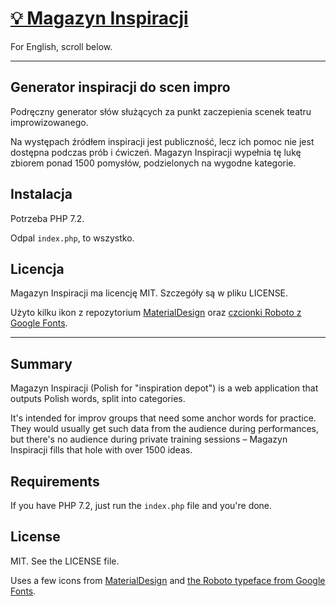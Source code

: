 # [💡 Magazyn Inspiracji](http://inspirac.je)

For English, scroll below.

---

## Generator inspiracji do scen impro

Podręczny generator słów służących za punkt zaczepienia scenek teatru improwizowanego.

Na występach źródłem inspiracji jest publiczność, lecz ich pomoc nie jest dostępna podczas prób i ćwiczeń. Magazyn Inspiracji wypełnia tę lukę zbiorem ponad 1500 pomysłów, podzielonych na wygodne kategorie.

## Instalacja

Potrzeba PHP 7.2.

Odpal `index.php`, to wszystko.

## Licencja

Magazyn Inspiracji ma licencję MIT. Szczegóły są w pliku LICENSE.

Użyto kilku ikon z repozytorium [MaterialDesign](https://github.com/Templarian/MaterialDesign) oraz [czcionki Roboto z Google Fonts](https://fonts.google.com/specimen/Roboto?preview.text_type=custom#license).

---

## Summary

Magazyn Inspiracji (Polish for "inspiration depot") is a web application that outputs Polish words, split into categories.

It's intended for improv groups that need some anchor words for practice. They would usually get such data from the audience during performances, but there's no audience during private training sessions – Magazyn Inspiracji fills that hole with over 1500 ideas.

## Requirements

If you have PHP 7.2, just run the `index.php` file and you're done.

## License

MIT. See the LICENSE file.

Uses a few icons from [MaterialDesign](https://github.com/Templarian/MaterialDesign) and [the Roboto typeface from Google Fonts](https://fonts.google.com/specimen/Roboto?preview.text_type=custom#license).
